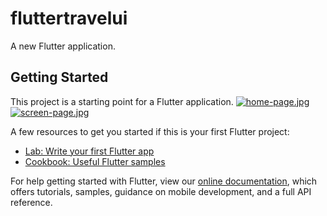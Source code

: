 # fluttertravelui

A new Flutter application.

## Getting Started

This project is a starting point for a Flutter application.
[![home-page.jpg](https://i.postimg.cc/HszkVGGK/home-page.jpg)](https://postimg.cc/WhDvHH16)
[![screen-page.jpg](https://i.postimg.cc/Jzh4XTMh/screen-page.jpg)](https://postimg.cc/xcW2D3kr)

A few resources to get you started if this is your first Flutter project:

- [Lab: Write your first Flutter app](https://flutter.dev/docs/get-started/codelab)
- [Cookbook: Useful Flutter samples](https://flutter.dev/docs/cookbook)

For help getting started with Flutter, view our
[online documentation](https://flutter.dev/docs), which offers tutorials,
samples, guidance on mobile development, and a full API reference.
